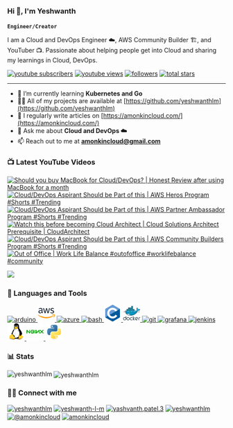 ### Hi 👋, I'm Yeshwanth

**`Engineer/Creator`**

I am a Cloud and DevOps Engineer ☁️, AWS Community Builder 🏗️, and YouTuber 📺. Passionate about helping people get into Cloud and sharing my learnings in Cloud, DevOps.

   <p align="left">
      <a href="https://www.youtube.com/c/amonkincloud?sub_confirmation=1">
         <img alt="youtube subscribers" title="Subscribe to my YouTube channel" src="https://custom-icon-badges.demolab.com/youtube/channel/subscribers/UCwhERUcuzUCwr8x8mQ8zrcw?color=%23E05D44&label=SUBSCRIBE&logo=video&logoColor=white&style=for-the-badge&labelColor=CE4630"/></a> 
      <a href="https://www.youtube.com/c/amonkincloud">
         <img alt="youtube views" title="YouTube views" src="https://custom-icon-badges.demolab.com/youtube/channel/views/UCwhERUcuzUCwr8x8mQ8zrcw?color=%23E1AD0E&logo=eye&logoColor=white&style=for-the-badge&labelColor=C79600"/></a> 
      <a href="https://github.com/yeshwanthlm?tab=followers">
         <img alt="followers" title="Follow me on Github" src="https://custom-icon-badges.demolab.com/github/followers/yeshwanthlm?color=236ad3&labelColor=1155ba&style=for-the-badge&logo=person-add&label=Follow&logoColor=white"/></a>
      <a href="https://github.com/yeshwanthlm?tab=repositories&sort=stargazers">
         <img alt="total stars" title="Total stars on GitHub" src="https://custom-icon-badges.demolab.com/github/stars/yeshwanthlm?color=55960c&style=for-the-badge&labelColor=488207&logo=star"/></a>
   </p>

---

- 🌱 I’m currently learning **Kubernetes and Go**
- 👨‍💻 All of my projects are available at [https://github.com/yeshwanthlm](https://github.com/yeshwanthlm)
- 📝 I regularly write articles on [https://amonkincloud.com/](https://amonkincloud.com/)
- 💬 Ask me about **Cloud and DevOps ☁️**
- 📫 Reach out to me at **amonkincloud@gmail.com**


### 📺 Latest YouTube Videos

<!-- BEGIN YOUTUBE-CARDS -->
[![Should you buy MacBook for Cloud/DevOps? | Honest Review after using MacBook for a month](https://ytcards.demolab.com/?id=mGMwclYfb5s&title=Should+you+buy+MacBook+for+Cloud%2FDevOps%3F+%7C+Honest+Review+after+using+MacBook+for+a+month&lang=en&timestamp=1686918626&background_color=%230d1117&title_color=%23ffffff&stats_color=%23dedede&width=250 "Should you buy MacBook for Cloud/DevOps? | Honest Review after using MacBook for a month")](https://www.youtube.com/watch?v=mGMwclYfb5s)
[![Cloud/DevOps Aspirant Should be Part of this | AWS Heros Program #Shorts #Trending](https://ytcards.demolab.com/?id=iLPq7LcUQps&title=Cloud%2FDevOps+Aspirant+Should+be+Part+of+this+%7C+AWS+Heros+Program+%23Shorts+%23Trending&lang=en&timestamp=1686832218&background_color=%230d1117&title_color=%23ffffff&stats_color=%23dedede&width=250 "Cloud/DevOps Aspirant Should be Part of this | AWS Heros Program #Shorts #Trending")](https://www.youtube.com/watch?v=iLPq7LcUQps)
[![Cloud/DevOps Aspirant Should be Part of this | AWS Partner Ambassador Program #Shorts #Trending](https://ytcards.demolab.com/?id=eYeq1FBUsME&title=Cloud%2FDevOps+Aspirant+Should+be+Part+of+this+%7C+AWS+Partner+Ambassador+Program+%23Shorts+%23Trending&lang=en&timestamp=1686745816&background_color=%230d1117&title_color=%23ffffff&stats_color=%23dedede&width=250 "Cloud/DevOps Aspirant Should be Part of this | AWS Partner Ambassador Program #Shorts #Trending")](https://www.youtube.com/watch?v=eYeq1FBUsME)
[![Watch this before becoming Cloud Architect | Cloud Solutions Architect Prerequisite | CloudArchitect](https://ytcards.demolab.com/?id=KGX_4JH66Vo&title=Watch+this+before+becoming+Cloud+Architect+%7C+Cloud+Solutions+Architect+Prerequisite+%7C+CloudArchitect&lang=en&timestamp=1686659407&background_color=%230d1117&title_color=%23ffffff&stats_color=%23dedede&width=250 "Watch this before becoming Cloud Architect | Cloud Solutions Architect Prerequisite | CloudArchitect")](https://www.youtube.com/watch?v=KGX_4JH66Vo)
[![Cloud/DevOps Aspirant Should be Part of this | AWS Community Builders Program #Shorts #Trending](https://ytcards.demolab.com/?id=pZSihaxME58&title=Cloud%2FDevOps+Aspirant+Should+be+Part+of+this+%7C+AWS+Community+Builders+Program+%23Shorts+%23Trending&lang=en&timestamp=1686573021&background_color=%230d1117&title_color=%23ffffff&stats_color=%23dedede&width=250 "Cloud/DevOps Aspirant Should be Part of this | AWS Community Builders Program #Shorts #Trending")](https://www.youtube.com/watch?v=pZSihaxME58)
[![Out of Office | Work Life Balance #outofoffice #worklifebalance #community](https://ytcards.demolab.com/?id=hZRLjWPiiwc&title=Out+of+Office+%7C+Work+Life+Balance+%23outofoffice+%23worklifebalance+%23community&lang=en&timestamp=1686386586&background_color=%230d1117&title_color=%23ffffff&stats_color=%23dedede&width=250 "Out of Office | Work Life Balance #outofoffice #worklifebalance #community")](https://www.youtube.com/watch?v=hZRLjWPiiwc)
<!-- END YOUTUBE-CARDS -->

[<img src="https://custom-icon-badges.demolab.com/badge/-Subscribe%20For%20More-red?style=for-the-badge&logo=video&logoColor=white"/>](https://www.youtube.com/c/amonkincloud?sub_confirmation=1)

### 🧰 Languages and Tools

<p align="left"> <a href="https://www.arduino.cc/" target="_blank" rel="noreferrer"> <img src="https://cdn.worldvectorlogo.com/logos/arduino-1.svg" alt="arduino" width="40" height="40"/> </a> <a href="https://aws.amazon.com" target="_blank" rel="noreferrer"> <img src="https://raw.githubusercontent.com/devicons/devicon/master/icons/amazonwebservices/amazonwebservices-original-wordmark.svg" alt="aws" width="40" height="40"/> </a> <a href="https://azure.microsoft.com/en-in/" target="_blank" rel="noreferrer"> <img src="https://www.vectorlogo.zone/logos/microsoft_azure/microsoft_azure-icon.svg" alt="azure" width="40" height="40"/> </a> <a href="https://www.gnu.org/software/bash/" target="_blank" rel="noreferrer"> <img src="https://www.vectorlogo.zone/logos/gnu_bash/gnu_bash-icon.svg" alt="bash" width="40" height="40"/> </a> <a href="https://www.cprogramming.com/" target="_blank" rel="noreferrer"> <img src="https://raw.githubusercontent.com/devicons/devicon/master/icons/c/c-original.svg" alt="c" width="40" height="40"/> </a> <a href="https://www.docker.com/" target="_blank" rel="noreferrer"> <img src="https://raw.githubusercontent.com/devicons/devicon/master/icons/docker/docker-original-wordmark.svg" alt="docker" width="40" height="40"/> </a> <a href="https://git-scm.com/" target="_blank" rel="noreferrer"> <img src="https://www.vectorlogo.zone/logos/git-scm/git-scm-icon.svg" alt="git" width="40" height="40"/> </a> <a href="https://grafana.com" target="_blank" rel="noreferrer"> <img src="https://www.vectorlogo.zone/logos/grafana/grafana-icon.svg" alt="grafana" width="40" height="40"/> </a> <a href="https://www.jenkins.io" target="_blank" rel="noreferrer"> <img src="https://www.vectorlogo.zone/logos/jenkins/jenkins-icon.svg" alt="jenkins" width="40" height="40"/> </a> <a href="https://www.linux.org/" target="_blank" rel="noreferrer"> <img src="https://raw.githubusercontent.com/devicons/devicon/master/icons/linux/linux-original.svg" alt="linux" width="40" height="40"/> </a> <a href="https://www.nginx.com" target="_blank" rel="noreferrer"> <img src="https://raw.githubusercontent.com/devicons/devicon/master/icons/nginx/nginx-original.svg" alt="nginx" width="40" height="40"/> </a> <a href="https://www.python.org" target="_blank" rel="noreferrer"> <img src="https://raw.githubusercontent.com/devicons/devicon/master/icons/python/python-original.svg" alt="python" width="40" height="40"/> </a> </p>

### 📊 Stats
<p><img align="left" src="https://github-readme-stats.vercel.app/api/top-langs?username=yeshwanthlm&show_icons=true&locale=en&layout=compact" alt="yeshwanthlm" /></p>

<p>&nbsp;<img align="center" src="https://github-readme-stats.vercel.app/api?username=yeshwanthlm&show_icons=true&locale=en" alt="yeshwanthlm" /></p>

### 🏄‍♂️ Connect with me
   <p align="left">
   <a href="https://dev.to/yeshwanthlm" target="blank"><img align="center" src="https://raw.githubusercontent.com/rahuldkjain/github-profile-readme-generator/master/src/images/icons/Social/devto.svg" alt="yeshwanthlm" height="30" width="40" /></a>
   <a href="https://linkedin.com/in/yeshwanth-l-m" target="blank"><img align="center" src="https://raw.githubusercontent.com/rahuldkjain/github-profile-readme-generator/master/src/images/icons/Social/linked-in-alt.svg" alt="yeshwanth-l-m" height="30" width="40" /></a>
   <a href="https://fb.com/yashvanth.patel.3" target="blank"><img align="center" src="https://raw.githubusercontent.com/rahuldkjain/github-profile-readme-generator/master/src/images/icons/Social/facebook.svg" alt="yashvanth.patel.3" height="30" width="40" /></a>
   <a href="https://instagram.com/yeshwanthlm" target="blank"><img align="center" src="https://raw.githubusercontent.com/rahuldkjain/github-profile-readme-generator/master/src/images/icons/Social/instagram.svg" alt="yeshwanthlm" height="30" width="40" /></a>
   <a href="https://hashnode.com/@amonkincloud" target="blank"><img align="center" src="https://raw.githubusercontent.com/rahuldkjain/github-profile-readme-generator/master/src/images/icons/Social/hashnode.svg" alt="@amonkincloud" height="30" width="40" /></a>
   <a href="https://www.youtube.com/c/amonkincloud" target="blank"><img align="center" src="https://raw.githubusercontent.com/rahuldkjain/github-profile-readme-generator/master/src/images/icons/Social/youtube.svg" alt="amonkincloud" height="30" width="40" /></a>
   </p>
